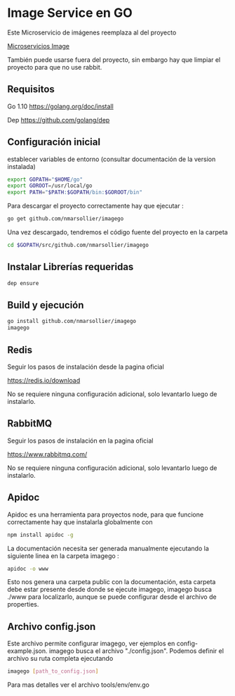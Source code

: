 # Image Service en GO

Este Microservicio de imágenes reemplaza al del proyecto

[Microservicios Image](https://github.com/nmarsollier/ecommerce)

También puede usarse fuera del proyecto, sin embargo hay que limpiar el proyecto para que no use rabbit.

## Requisitos

Go 1.10  <https://golang.org/doc/install>

Dep <https://github.com/golang/dep>

## Configuración inicial

establecer variables de entorno (consultar documentación de la version instalada)

```bash
export GOPATH="$HOME/go"
export GOROOT=/usr/local/go
export PATH="$PATH:$GOPATH/bin:$GOROOT/bin"
```

Para descargar el proyecto correctamente hay que ejecutar :

```bash
go get github.com/nmarsollier/imagego
```

Una vez descargado, tendremos el código fuente del proyecto en la carpeta

```bash
cd $GOPATH/src/github.com/nmarsollier/imagego
```

## Instalar Librerías requeridas

```bash
dep ensure
```

## Build y ejecución

```bash
go install github.com/nmarsollier/imagego
imagego
```

## Redis

Seguir los pasos de instalación desde la pagina oficial

<https://redis.io/download>

No se requiere ninguna configuración adicional, solo levantarlo luego de instalarlo.

## RabbitMQ

Seguir los pasos de instalación en la pagina oficial

<https://www.rabbitmq.com/>

No se requiere ninguna configuración adicional, solo levantarlo luego de instalarlo.

## Apidoc

Apidoc es una herramienta para proyectos node, para que funcione correctamente hay que instalarla globalmente con

```bash
npm install apidoc -g
```

La documentación necesita ser generada manualmente ejecutando la siguiente linea en la carpeta imagego :

```bash
apidoc -o www
```

Esto nos genera una carpeta public con la documentación, esta carpeta debe estar presente desde donde se ejecute imagego, imagego busca ./www para localizarlo, aunque se puede configurar desde el archivo de properties.

## Archivo config.json

Este archivo permite configurar imagego, ver ejemplos en config-example.json.
imagego busca el archivo "./config.json". Podemos definir el archivo su ruta completa ejecutando

```bash
imagego [path_to_config.json]
```

Para mas detalles ver el archivo tools/env/env.go